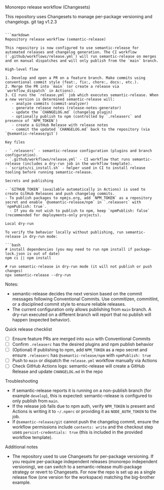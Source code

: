 Monorepo release workflow (Changesets)

This repository uses Changesets to manage per-package versioning and changelogs.
git tag v1.2.3

````

```markdown
Repository release workflow (semantic-release)

This repository is now configured to use semantic-release for automated releases and changelog generation. The CI workflow (`.github/workflows/release.yml`) will run semantic-release on merges and on manual dispatches and will only publish from the `main` branch.

High-level flow

1. Develop and open a PR on a feature branch. Make commits using conventional commit style (feat:, fix:, chore:, docs:, etc.).
2. Merge the PR into `main` (or create a release via `workflow_dispatch` in Actions).
3. CI runs the `release.yml` job which executes semantic-release. When a new version is determined semantic-release will:
   - analyze commits (commit-analyzer)
   - generate release notes (release-notes-generator)
   - update the `CHANGELOG.md` (changelog plugin)
   - optionally publish to npm (controlled by `.releaserc` and presence of `NPM_TOKEN`)
   - create a GitHub Release with release notes
   - commit the updated `CHANGELOG.md` back to the repository (via `@semantic-release/git`)

Key files

- `.releaserc` - semantic-release configuration (plugins and branch configuration).
- `.github/workflows/release.yml` - CI workflow that runs semantic-release (includes a dry-run job in the workflow template).
- `scripts/ci_install.sh` - helper used in CI to install release tooling before running semantic-release.

Secrets and publishing

- `GITHUB_TOKEN` (available automatically in Actions) is used to create GitHub Releases and push changelog commits.
- To publish packages to npmjs.org, add `NPM_TOKEN` as a repository secret and enable `@semantic-release/npm` in `.releaserc` with `npmPublish: true`.
  - If you do not wish to publish to npm, keep `npmPublish: false` (recommended for deployments-only projects).

Local dry-run

To verify the behavior locally without publishing, run semantic-release in dry-run mode:

```bash
# install dependencies (you may need to run npm install if package-lock.json is out of date)
npm ci || npm install

# run semantic-release in dry-run mode (it will not publish or push changes)
npx semantic-release --dry-run
````

Notes:

- semantic-release decides the next version based on the commit messages following Conventional Commits. Use commitizen, commitlint, or a disciplined commit style to ensure reliable releases.
- The current configuration only allows publishing from `main` branch. A dry-run executed on a different branch will report that no publish will happen (expected behavior).

Quick release checklist

- [ ] Ensure feature PRs are merged into `main` with Conventional Commits
- [ ] Confirm `.releaserc` has the desired plugins and npm publish behavior
- [ ] (Optional) If publishing to npm, add `NPM_TOKEN` as a repo secret and ensure `.releaserc` has `@semantic-release/npm` with `npmPublish: true`
- [ ] Push to `main` or dispatch the `release.yml` workflow manually via Actions
- [ ] Check GitHub Actions logs: semantic-release will create a GitHub Release and update `CHANGELOG.md` in the repo

Troubleshooting

- If semantic-release reports it is running on a non-publish branch (for example `develop`), this is expected: semantic-release is configured to only publish from `main`.
- If the release job fails due to npm auth, verify `NPM_TOKEN` is present and Actions is writing it to `~/.npmrc` or providing it as `NODE_AUTH_TOKEN` to the job.
- If `@semantic-release/git` cannot push the changelog commit, ensure the workflow permissions include `contents: write` and the checkout step uses `persist-credentials: true` (this is included in the provided workflow template).

Additional notes

- The repository used to use Changesets for per-package versioning. If you require per-package independent releases (monorepo independent versioning), we can switch to a semantic-release multi-package strategy or revert to Changesets. For now the repo is set up as a single release flow (one version for the workspace) matching the big-brother example.

```

```
